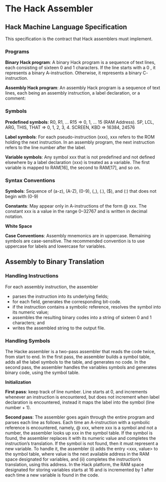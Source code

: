 # The Hack Assembler 

## Hack Machine Language Specification

This specification is the contract that Hack assemblers must implement. 

### Programs 

**Binary Hack program**: A binary Hack program is a sequence of text lines,
each consisting of sixteen 0 and 1 characters. If the line starts with a 0 , it
represents a binary A-instruction. Otherwise, it represents a binary C-
instruction.

**Assembly Hack program**: An assembly Hack program is a sequence of
text lines, each being an assembly instruction, a label declaration, or a
comment:

### Symbols 

**Predefined symbols**: R0, R1, ... R15 => 0, 1, ... 15 (RAM Address). SP, LCL, ARG, THIS, THAT => 0, 1, 2, 3, 4. SCREEN, KBD => 16384, 24576

**Label symbols**: For each pseudo-instruction (xxx), xxx refers to the ROM holding the next instruction. In an assembly program, the next instruction refers to the line number after the label. 

**Variable symbols**: Any symbol xxx that is not predefined and not defined elsewhere by a label declaration (xxx) is treated as a variable. The first variable is mapped to RAM[16], the second to RAM[17], and so on. 

### Syntax Conventions 

**Symbols**: Sequence of (a-z), (A-Z), (0-9), (_), (.), ($), and (:) that does not begin with (0-9)

**Constants**: May appear only in A-instructions of the form @ xxx. The
constant xxx is a value in the range 0–32767 and is written in decimal
notation.

**White Space**

**Case Conventions**: Assembly mnemonics are in uppercase. Remaining symbols are case-sensitive. The recommended convention is to use uppercase for labels and lowercase for variables. 

## Assembly to Binary Translation 

### Handling Instructions 
For each assembly instruction, the assembler 

* parses the instruction into its underlying fields; 
* for each field, generates the corresponding bit-code. 
* if the instruction contains a symbolic reference, resolves the symbol into its numeric value;
* assembles the resulting binary codes into a string of sixteen 0 and 1 characters; and
* writes the assembled string to the output file. 

### Handling Symbols 
The Hacke assembler is a two-pass assembler that reads the code twice, from start to end. In the first pass, the assembler builds a symbol table, adds all the label symbols to the table, and generates no code. In the second pass, the assembler handles the variables symbols and generates binary code, using the symbol table. 

**Initialization**

**First pass**: keep track of line number. Line starts at 0, and increments whenever an instruction is encountered, but does not increment when label declaration is encountered, instead it maps the label into the symbol (line number + 1). 

**Second pass**: The assembler goes again through the entire program and
parses each line as follows. Each time an A-instruction with a symbolic
reference is encountered, namely, @ xxx, where xxx is a symbol and not a
number, the assembler looks up xxx in the symbol table. If the symbol is
found, the assembler replaces it with its numeric value and completes the
instruction’s translation. If the symbol is not found, then it must represent a
new variable. To handle it, the assembler (i) adds the entry <xxx, value> to
the symbol table, where value is the next available address in the RAM
space designated for variables, and (ii) completes the instruction’s
translation, using this address. In the Hack platform, the RAM space
designated for storing variables starts at 16 and is incremented by 1 after
each time a new variable is found in the code.


